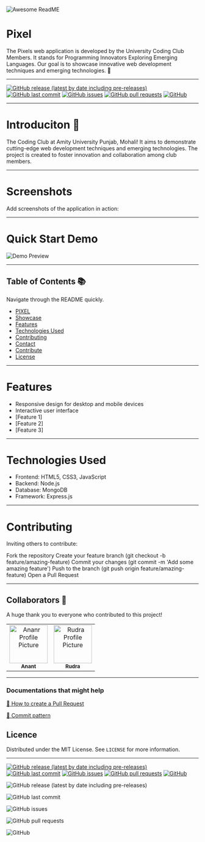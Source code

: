 ![Awesome ReadME](https://github.com/pottekkat/awesome-readme/raw/master/header.png)

<h1>Pixel</h1> 

The Pixels web application is developed by the University Coding Club Members. It stands for Programming Innovators Exploring Emerging Languages. Our goal is to showcase innovative web development techniques and emerging technologies. 🙂

---

[![GitHub release (latest by date including pre-releases)](https://img.shields.io/github/v/release/navendu-pottekkat/awesome-readme?include_prereleases)](https://img.shields.io/github/v/release/navendu-pottekkat/awesome-readme?include_prereleases)
[![GitHub last commit](https://img.shields.io/github/last-commit/navendu-pottekkat/awesome-readme)](https://img.shields.io/github/last-commit/navendu-pottekkat/awesome-readme)
[![GitHub issues](https://img.shields.io/github/issues-raw/navendu-pottekkat/awesome-readme)](https://img.shields.io/github/issues-raw/navendu-pottekkat/awesome-readme)
[![GitHub pull requests](https://img.shields.io/github/issues-pr/navendu-pottekkat/awesome-readme)](https://img.shields.io/github/issues-pr/navendu-pottekkat/awesome-readme)
[![GitHub](https://img.shields.io/github/license/navendu-pottekkat/awesome-readme)](https://img.shields.io/github/license/navendu-pottekkat/awesome-readme)

---

# Introduciton 🌟

The Coding Club at Amity University Punjab, Mohali! It aims to demonstrate cutting-edge web development techniques and emerging technologies. The project is created to foster innovation and collaboration among club members.

---

# Screenshots

Add screenshots of the application in action:

---

# Quick Start Demo

![Demo Preview](https://picsu.photos/1920/1080)

---

## Table of Contents 📚
Navigate through the README quickly.
- [PIXEL](#Introduction)
- [Showcase](#Screenshots)
- [Features](#Features)
- [Technologies Used](#Technologies-Used)
- [Contributing](#Contributing)
- [Contact](#Contact)
- [Contribute](#contribute)
- [License](#License)

---

# Features

- Responsive design for desktop and mobile devices
- Interactive user interface
- [Feature 1]
- [Feature 2]
- [Feature 3]

---

# Technologies Used

- Frontend: HTML5, CSS3, JavaScript
- Backend: Node.js
- Database: MongoDB
- Framework: Express.js

---

# Contributing

Inviting others to contribute:

Fork the repository
Create your feature branch (git checkout -b feature/amazing-feature)
Commit your changes (git commit -m 'Add some amazing feature')
Push to the branch (git push origin feature/amazing-feature)
Open a Pull Request

---

<h2 id="colab">Collaborators 🤝</h2>

<p>A huge thank you to everyone who contributed to this project!</p>
<table>
<tr>

<td align="center">
<a href="https://github.com/Robo-shep">
<img src="https://avatars.githubusercontenom/u/61896274?v=4" width="100px;" alt="Ananr Profile Picture"/><br>
<sub>
<b>Anant </b>
</sub>
</a>
</td>

<td align="center">
<a href="https://github.com/Rudra00codes">
<img src="https://avatars.githubusercontentom/u/22236218?v=4" width="100px;" alt="Rudra Profile Picture"/><br>
<sub>
<b>Rudra </b>
</sub>
</a>
</td>

</tr>
</table>

---

<h3>Documentations that might help</h3>

[📝 How to create a Pull Request](https://www.atlassian.com/br/git/tutorials/making-a-pull-request)

[💾 Commit pattern](https://gist.github.com/joshbuchea/6f47e86d2510bce28f8e7f42ae84c716)


## Licence

Distributed under the MIT License. See `LICENSE` for more information.

---

[![GitHub release (latest by date including pre-releases)](https://img.shields.io/github/v/release/navendu-pottekkat/awesome-readme?include_prereleases)](https://img.shields.io/github/v/release/navendu-pottekkat/awesome-readme?include_prereleases)
[![GitHub last commit](https://img.shields.io/github/last-commit/navendu-pottekkat/awesome-readme)](https://img.shields.io/github/last-commit/navendu-pottekkat/awesome-readme)
[![GitHub issues](https://img.shields.io/github/issues-raw/navendu-pottekkat/awesome-readme)](https://img.shields.io/github/issues-raw/navendu-pottekkat/awesome-readme)
[![GitHub pull requests](https://img.shields.io/github/issues-pr/navendu-pottekkat/awesome-readme)](https://img.shields.io/github/issues-pr/navendu-pottekkat/awesome-readme)
[![GitHub](https://img.shields.io/github/license/navendu-pottekkat/awesome-readme)](https://img.shields.io/github/license/navendu-pottekkat/awesome-readme)

<!-- Add badges with link to Shields IO -->

![GitHub release (latest by date including pre-releases)](https://img.shields.io/github/v/release/navendu-pottekkat/awesome-readme?include_prereleases)


![GitHub last commit](https://img.shields.io/github/last-commit/navendu-pottekkat/awesome-readme)


![GitHub issues](https://img.shields.io/github/issues-raw/navendu-pottekkat/awesome-readme)


![GitHub pull requests](https://img.shields.io/github/issues-pr/navendu-pottekkat/awesome-readme)


![GitHub](https://img.shields.io/github/license/navendu-pottekkat/awesome-readme)












